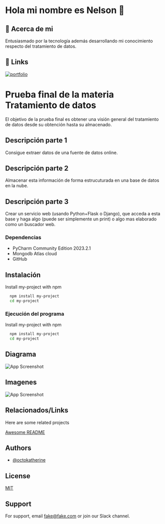 # Hola mi nombre es Nelson 👋
## 🚀 Acerca de mi
Entusiasmado por la tecnología además desarrollando mi conocimiento respecto del tratamiento de datos.
## 🔗 Links
[![portfolio](https://img.shields.io/badge/my_portfolio-000?style=for-the-badge&logo=ko-fi&logoColor=white)]([https://katherineoelsner.com/](https://github.com/N3lpi))
# Prueba final de la materia Tratamiento de datos

El objetivo de la prueba final es obtener una visión general del tratamiento de datos desde su obtención hasta su almacenado.

## Descripción parte 1

Consigue extraer datos de una fuente de datos online.

## Descripción parte 2

Almacenar esta información de forma estrucuturada en una base de datos en la nube.

## Descripción parte 3

Crear un servicio web (usando Python+Flask o Django), que acceda a esta base y haga algo (puede ser simplemente un print) o algo mas elaborado como un buscador web.

### Dependencias
* PyCharm Community Edition 2023.2.1
* Mongodb Atlas cloud
* GitHub

## Instalación

Install my-project with npm

```bash
  npm install my-project
  cd my-project
```

### Ejecución del programa

Install my-project with npm

```bash
  npm install my-project
  cd my-project
```
## Diagrama

![App Screenshot](https://via.placeholder.com/468x300?text=App+Screenshot+Here)

## Imagenes

![App Screenshot](https://via.placeholder.com/468x300?text=App+Screenshot+Here)

## Relacionados/Links

Here are some related projects

[Awesome README](https://github.com/matiassingers/awesome-readme)

## Authors

- [@octokatherine](https://www.github.com/octokatherine)

## License

[MIT](https://choosealicense.com/licenses/mit/)

## Support

For support, email fake@fake.com or join our Slack channel.
